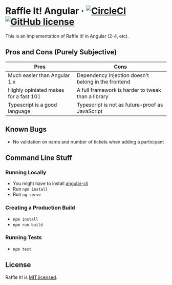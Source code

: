 # Raffle It! Angular &middot; [![CircleCI](https://circleci.com/gh/raffleit/raffleit-angular.svg?style=shield)](https://circleci.com/gh/raffleit/raffleit-angular) [![GitHub license](https://img.shields.io/badge/license-MIT-blue.svg)](https://github.com/raffleit/raffleit-angular/blob/master/LICENSE)

This is an implementation of Raffle It! in Angular (2-4, etc).

## Pros and Cons (Purely Subjective)

Pros | Cons
---- | --------
Much easier than Angular 1.x | Dependency Injection doesn't belong in the frontend
Highly opiniated makes for a fast 101 | A full framework is harder to tweak than a library 
Typescript is a good language | Typescript is not as future-proof as JavaScript 


## Known Bugs
- No validation on name and number of tickets when adding a participant

## Command Line Stuff

### Running Locally
* You might have to install [angular-cli](https://github.com/angular/angular-cli)
* Run `npm install`
* Run `ng serve`

### Creating a Production Build
* `npm install`
* `npm run build`

### Running Tests
* `npm test`

## License

Raffle It! is [MIT licensed](./LICENSE).
